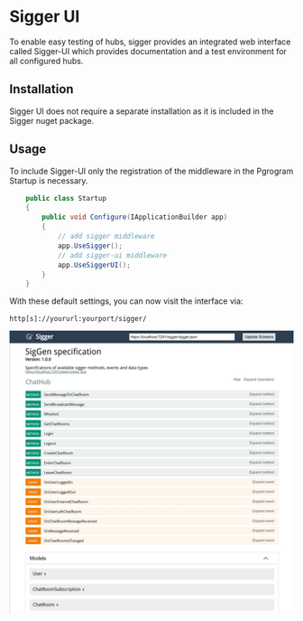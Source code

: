 # Sigger UI

To enable easy testing of hubs, sigger provides an integrated web interface called Sigger-UI 
which provides documentation and a test environment for all configured hubs.

## Installation

Sigger UI does not require a separate installation as it is included in the Sigger nuget package.

## Usage

To include Sigger-UI only the registration of the middleware in the Pgrogram Startup is necessary. 

```c#
    public class Startup
    {
        public void Configure(IApplicationBuilder app)
        {
            // add sigger middleware
            app.UseSigger();
            // add sigger-ui middleware
            app.UseSiggerUI();
        }
    }
```

With these default settings, you can now visit the interface via:
```
http[s]://yoururl:yourport/sigger/
```

![](Resources/Screenshot.jpg)
